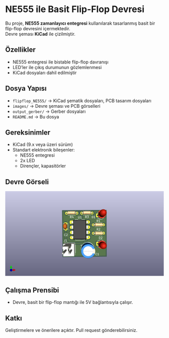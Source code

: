 # NE555 ile Basit Flip-Flop Devresi

Bu proje, **NE555 zamanlayıcı entegresi** kullanılarak tasarlanmış basit bir flip-flop devresini içermektedir.  
Devre şeması **KiCad** ile çizilmiştir.

## Özellikler
- NE555 entegresi ile bistable flip-flop davranışı
- LED’ler ile çıkış durumunun gözlemlenmesi
- KiCad dosyaları dahil edilmiştir

## Dosya Yapısı
- `flipflop_NE555/` → KiCad şematik dosyaları, PCB tasarım dosyaları  
- `images/` → Devre şeması ve PCB görselleri
- `output_gerber/` → Gerber dosyaları
- `README.md` → Bu dosya 

## Gereksinimler
- KiCad (9.x veya üzeri sürüm)
- Standart elektronik bileşenler:
  - NE555 entegresi
  - 2x LED
  - Dirençler, kapasitörler

## Devre Görseli
![Flip Flop Circuit](images/flipflop.png)

## Çalışma Prensibi
- Devre, basit bir flip-flop mantığı ile 5V bağlantısıyla çalışır.

## Katkı
Geliştirmelere ve önerilere açıktır. Pull request gönderebilirsiniz.
